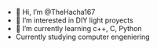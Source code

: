- 👋 Hi, I’m @TheHacha167
- 👀 I’m interested in DIY light proyects
- 🌱 I’m currently learning c++, C, Python
- Currently studying computer engeniering 


<!---
TheHacha167/TheHacha167 is a ✨ special ✨ repository because its `README.md` (this file) appears on your GitHub profile.
You can click the Preview link to take a look at your changes.
- 💞️ I’m looking to collaborate on ...
- 📫 How to reach me ...
--->
